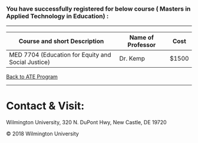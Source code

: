 ### You have successfully registered for below course ( Masters in Applied Technology in Education) :

---

|Course and short Description| Name of Professor |Cost | 
|---| --- | --- |
|MED 7704 (Education for Equity and Social Justice)| Dr. Kemp| $1500 |

<a href="https://tuojeanbaptiste.github.io/TeamC/msate.html" style="right;">Back to ATE Program</a>

---

# Contact & Visit: 
Wilmington University, 
320 N. 
DuPont Hwy, 
New Castle, DE 19720 

<div>
   &copy; 2018 Wilmington University
</div>
